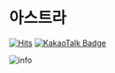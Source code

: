 # 아스트라

[![Hits](https://hits.seeyoufarm.com/api/count/incr/badge.svg?url=https%3A%2F%2Fgithub.com%2FAstraKR&count_bg=%233F9BA4&title_bg=%23555555&icon=&icon_color=%23E7E7E7&title=VISIT&edge_flat=false)](https://github.com/AstraKR)
[![KakaoTalk Badge](http://img.shields.io/badge/-KakaoTalk-brightgreen?style=flat-square&logo=FFCD00&link=https://open.kakao.com/me/AstraKR)](https://open.kakao.com/me/AstraKR)


![info](https://github-readme-stats.vercel.app/api?username=AstraKR&show_icons=true&theme=prussian)
